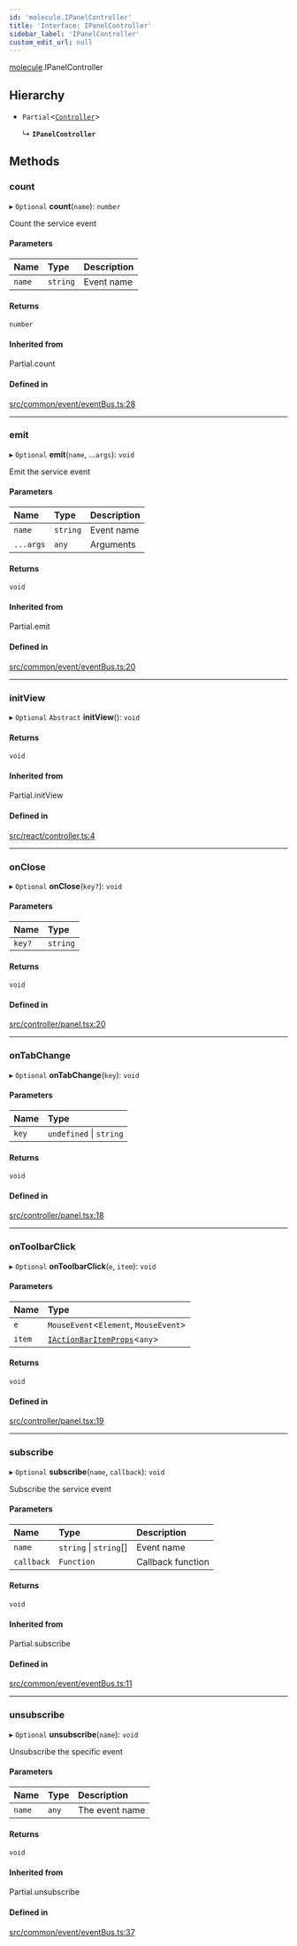 ```yaml
---
id: 'molecule.IPanelController'
title: 'Interface: IPanelController'
sidebar_label: 'IPanelController'
custom_edit_url: null
---
```


[molecule](../namespaces/molecule).IPanelController

## Hierarchy

-   `Partial`<[`Controller`](../classes/molecule.react.Controller)\>

    ↳ **`IPanelController`**

## Methods

### count

▸ `Optional` **count**(`name`): `number`

Count the service event

#### Parameters

| Name   | Type     | Description |
| :----- | :------- | :---------- |
| `name` | `string` | Event name  |

#### Returns

`number`

#### Inherited from

Partial.count

#### Defined in

[src/common/event/eventBus.ts:28](https://github.com/DTStack/molecule/blob/3c64296/src/common/event/eventBus.ts#L28)

---

### emit

▸ `Optional` **emit**(`name`, ...`args`): `void`

Emit the service event

#### Parameters

| Name      | Type     | Description |
| :-------- | :------- | :---------- |
| `name`    | `string` | Event name  |
| `...args` | `any`    | Arguments   |

#### Returns

`void`

#### Inherited from

Partial.emit

#### Defined in

[src/common/event/eventBus.ts:20](https://github.com/DTStack/molecule/blob/3c64296/src/common/event/eventBus.ts#L20)

---

### initView

▸ `Optional` `Abstract` **initView**(): `void`

#### Returns

`void`

#### Inherited from

Partial.initView

#### Defined in

[src/react/controller.ts:4](https://github.com/DTStack/molecule/blob/3c64296/src/react/controller.ts#L4)

---

### onClose

▸ `Optional` **onClose**(`key?`): `void`

#### Parameters

| Name   | Type     |
| :----- | :------- |
| `key?` | `string` |

#### Returns

`void`

#### Defined in

[src/controller/panel.tsx:20](https://github.com/DTStack/molecule/blob/3c64296/src/controller/panel.tsx#L20)

---

### onTabChange

▸ `Optional` **onTabChange**(`key`): `void`

#### Parameters

| Name  | Type                    |
| :---- | :---------------------- |
| `key` | `undefined` \| `string` |

#### Returns

`void`

#### Defined in

[src/controller/panel.tsx:18](https://github.com/DTStack/molecule/blob/3c64296/src/controller/panel.tsx#L18)

---

### onToolbarClick

▸ `Optional` **onToolbarClick**(`e`, `item`): `void`

#### Parameters

| Name   | Type                                                                    |
| :----- | :---------------------------------------------------------------------- |
| `e`    | `MouseEvent`<`Element`, `MouseEvent`\>                                  |
| `item` | [`IActionBarItemProps`](molecule.component.IActionBarItemProps)<`any`\> |

#### Returns

`void`

#### Defined in

[src/controller/panel.tsx:19](https://github.com/DTStack/molecule/blob/3c64296/src/controller/panel.tsx#L19)

---

### subscribe

▸ `Optional` **subscribe**(`name`, `callback`): `void`

Subscribe the service event

#### Parameters

| Name       | Type                   | Description       |
| :--------- | :--------------------- | :---------------- |
| `name`     | `string` \| `string`[] | Event name        |
| `callback` | `Function`             | Callback function |

#### Returns

`void`

#### Inherited from

Partial.subscribe

#### Defined in

[src/common/event/eventBus.ts:11](https://github.com/DTStack/molecule/blob/3c64296/src/common/event/eventBus.ts#L11)

---

### unsubscribe

▸ `Optional` **unsubscribe**(`name`): `void`

Unsubscribe the specific event

#### Parameters

| Name   | Type  | Description    |
| :----- | :---- | :------------- |
| `name` | `any` | The event name |

#### Returns

`void`

#### Inherited from

Partial.unsubscribe

#### Defined in

[src/common/event/eventBus.ts:37](https://github.com/DTStack/molecule/blob/3c64296/src/common/event/eventBus.ts#L37)
